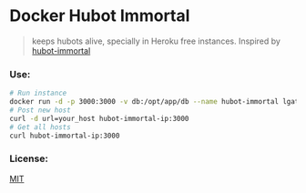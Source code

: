 # Docker Hubot Immortal

> keeps hubots alive, specially in Heroku free instances. Inspired by [hubot-immortal](https://github.com/juanbrujo/hubot-immortal)

### Use:

```bash
# Run instance
docker run -d -p 3000:3000 -v db:/opt/app/db --name hubot-immortal lgatica/hubot-immortal:latest
# Post new host
curl -d url=your_host hubot-immortal-ip:3000
# Get all hosts
curl hubot-immortal-ip:3000
```

### License:

[MIT](https://tldrlegal.com/license/mit-license)
